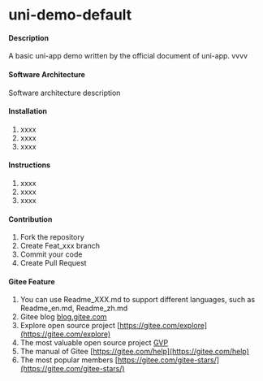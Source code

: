 # uni-demo-default

#### Description
A basic uni-app demo written by the official document of uni-app.
vvvv
#### Software Architecture
Software architecture description
         
#### Installation   
    
1.  xxxx     
2.  xxxx          
3.  xxxx    
       
#### Instructions     
    
1.  xxxx
2.  xxxx
3.  xxxx      

#### Contribution

1.  Fork the repository
2.  Create Feat_xxx branch
3.  Commit your code
4.  Create Pull Request


#### Gitee Feature 

1.  You can use Readme\_XXX.md to support different languages, such as Readme\_en.md, Readme\_zh.md
2.  Gitee blog [blog.gitee.com](https://blog.gitee.com)
3.  Explore open source project [https://gitee.com/explore](https://gitee.com/explore)
4.  The most valuable open source project [GVP](https://gitee.com/gvp)
5.  The manual of Gitee [https://gitee.com/help](https://gitee.com/help)
6.  The most popular members  [https://gitee.com/gitee-stars/](https://gitee.com/gitee-stars/)
